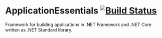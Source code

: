 # ApplicationEssentials [![Build Status](https://travis-ci.org/maros-klimovsky/ApplicationEssentials.svg?branch=master)](https://travis-ci.org/maros-klimovsky/ApplicationEssentials)
Framework for building applications in .NET Framework and .NET Core written as .NET Standard library.
